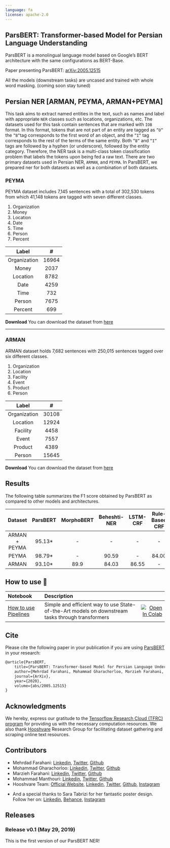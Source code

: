 ```yaml
---
language: fa
license: apache-2.0
---
```


## ParsBERT: Transformer-based Model for Persian Language Understanding

ParsBERT is a monolingual language model based on Google’s BERT architecture with the same configurations as BERT-Base. 

Paper presenting ParsBERT: [arXiv:2005.12515](https://arxiv.org/abs/2005.12515)

All the models (downstream tasks) are uncased and trained with whole word masking. (coming soon stay tuned)


## Persian NER [ARMAN, PEYMA, ARMAN+PEYMA]

This task aims to extract named entities in the text, such as names and label with appropriate `NER` classes such as locations, organizations, etc. The datasets used for this task contain sentences that are marked with `IOB` format. In this format, tokens that are not part of an entity are tagged as `”O”` the `”B”`tag corresponds to the first word of an object, and the `”I”` tag corresponds to the rest of the terms of the same entity. Both `”B”` and `”I”` tags are followed by a hyphen (or underscore), followed by the entity category. Therefore, the NER task is a multi-class token classification problem that labels the tokens upon being fed a raw text. There are two primary datasets used in Persian NER, `ARMAN`, and `PEYMA`. In ParsBERT, we prepared ner for both datasets as well as a combination of both datasets.



### PEYMA

PEYMA dataset includes 7,145 sentences with a total of 302,530 tokens from which 41,148 tokens are tagged with seven different classes.

1. Organization
2. Money
3. Location
4. Date
5. Time
6. Person
7. Percent


|     Label    |   #   |
|:------------:|:-----:|
| Organization | 16964 |
|     Money    |  2037 |
|   Location   |  8782 |
|     Date     |  4259 |
|     Time     |  732  |
|    Person    |  7675 |
|    Percent   |  699  |



**Download**
You can download the dataset from [here](http://nsurl.org/tasks/task-7-named-entity-recognition-ner-for-farsi/)

---

### ARMAN

ARMAN dataset holds 7,682 sentences with 250,015 sentences tagged over six different classes.

1. Organization
2. Location
3. Facility
4. Event
5. Product
6. Person


|     Label    |   #   |
|:------------:|:-----:|
| Organization | 30108 |
|   Location   | 12924 |
|   Facility   |  4458 |
|     Event    |  7557 |
|    Product   |  4389 |
|    Person    | 15645 |



**Download**
You can download the dataset from [here](https://github.com/HaniehP/PersianNER)



## Results

The following table summarizes the F1 score obtained by ParsBERT as compared to other models and architectures.

| Dataset         | ParsBERT | MorphoBERT |  Beheshti-NER  |  LSTM-CRF  |  Rule-Based CRF  |  BiLSTM-CRF  |
|:---------------:|:--------:|:----------:|:--------------:|:----------:|:----------------:|:------------:|
|  ARMAN + PEYMA  |   95.13* |      -     |        -       |      -     |         -        |       -      |
|  PEYMA          |   98.79* |      -     |      90.59     |      -     |       84.00      |       -      |
|  ARMAN          |   93.10* |    89.9    |      84.03     |    86.55   |         -        |     77.45    |


## How to use :hugs:
| Notebook     |      Description      |   |
|:----------|:-------------|------:|
| [How to use Pipelines](https://github.com/hooshvare/parsbert-ner/blob/master/persian-ner-pipeline.ipynb)  | Simple and efficient way to use State-of-the-Art models on downstream tasks through transformers | [![Open In Colab](https://colab.research.google.com/assets/colab-badge.svg)](https://colab.research.google.com/github/hooshvare/parsbert-ner/blob/master/persian-ner-pipeline.ipynb) |


## Cite 

Please cite the following paper in your publication if you are using [ParsBERT](https://arxiv.org/abs/2005.12515) in your research:

```markdown
@article{ParsBERT,
    title={ParsBERT: Transformer-based Model for Persian Language Understanding},
    author={Mehrdad Farahani, Mohammad Gharachorloo, Marzieh Farahani, Mohammad Manthouri},
    journal={ArXiv},
    year={2020},
    volume={abs/2005.12515}
}
```


## Acknowledgments

We hereby, express our gratitude to the [Tensorflow Research Cloud (TFRC) program](https://tensorflow.org/tfrc) for providing us with the necessary computation resources. We also thank [Hooshvare](https://hooshvare.com) Research Group for facilitating dataset gathering and scraping online text resources.


## Contributors

- Mehrdad Farahani: [Linkedin](https://www.linkedin.com/in/m3hrdadfi/), [Twitter](https://twitter.com/m3hrdadfi), [Github](https://github.com/m3hrdadfi)
- Mohammad Gharachorloo:  [Linkedin](https://www.linkedin.com/in/mohammad-gharachorloo/), [Twitter](https://twitter.com/MGharachorloo), [Github](https://github.com/baarsaam)
- Marzieh Farahani:  [Linkedin](https://www.linkedin.com/in/marziehphi/), [Twitter](https://twitter.com/marziehphi), [Github](https://github.com/marziehphi)
- Mohammad Manthouri:  [Linkedin](https://www.linkedin.com/in/mohammad-manthouri-aka-mansouri-07030766/), [Twitter](https://twitter.com/mmanthouri), [Github](https://github.com/mmanthouri)
- Hooshvare Team:  [Official Website](https://hooshvare.com/), [Linkedin](https://www.linkedin.com/company/hooshvare), [Twitter](https://twitter.com/hooshvare), [Github](https://github.com/hooshvare), [Instagram](https://www.instagram.com/hooshvare/)

+ And a special thanks to Sara Tabrizi for her fantastic poster design. Follow her on: [Linkedin](https://www.linkedin.com/in/sara-tabrizi-64548b79/), [Behance](https://www.behance.net/saratabrizi), [Instagram](https://www.instagram.com/sara_b_tabrizi/)

## Releases

### Release v0.1 (May 29, 2019)
This is the first version of our ParsBERT NER!
